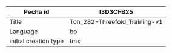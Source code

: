 |Pecha id | I3D3CFB25
| --- | --- 
|Title | Toh_282-Threefold_Training-v1 
|Language | bo
|Initial creation type | tmx